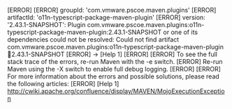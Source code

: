 [ERROR] 
[ERROR] groupId: 'com.vmware.pscoe.maven.plugins'
[ERROR] artifactId: 'o11n-typescript-package-maven-plugin'
[ERROR] version: '2.43.1-SNAPSHOT': Plugin com.vmware.pscoe.maven.plugins:o11n-typescript-package-maven-plugin:2.43.1-SNAPSHOT or one of its dependencies could not be resolved: Could not find artifact com.vmware.pscoe.maven.plugins:o11n-typescript-package-maven-plugin:jar:2.43.1-SNAPSHOT
[ERROR] -> [Help 1]
[ERROR] 
[ERROR] To see the full stack trace of the errors, re-run Maven with the -e switch.
[ERROR] Re-run Maven using the -X switch to enable full debug logging.
[ERROR] 
[ERROR] For more information about the errors and possible solutions, please read the following articles:
[ERROR] [Help 1] http://cwiki.apache.org/confluence/display/MAVEN/MojoExecutionException
